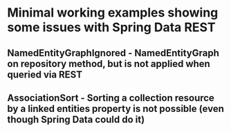 # Minimal working examples showing some issues with Spring Data REST

## NamedEntityGraphIgnored - NamedEntityGraph on repository method, but is not applied when queried via REST

## AssociationSort - Sorting a collection resource by a linked entities property is not possible (even though Spring Data could do it) 

